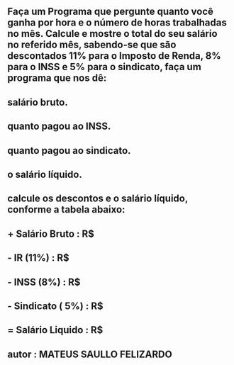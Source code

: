 ## Faça um Programa que pergunte quanto você ganha por hora e o número de horas trabalhadas no mês. Calcule e mostre o total do seu salário no referido mês, sabendo-se que são descontados 11% para o Imposto de Renda, 8% para o INSS e 5% para o sindicato, faça um programa que nos dê:
## salário bruto.
## quanto pagou ao INSS.
## quanto pagou ao sindicato.
## o salário líquido.
## calcule os descontos e o salário líquido, conforme a tabela abaixo:
## + Salário Bruto : R$
## - IR (11%) : R$
## - INSS (8%) : R$
## - Sindicato ( 5%) : R$
## = Salário Liquido : R$

## autor : MATEUS SAULLO FELIZARDO